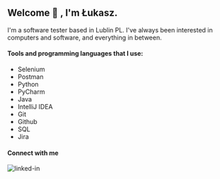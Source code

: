 ## Welcome 👋 , I'm Łukasz.

I'm a software tester based in Lublin PL. I've always been interested in computers and software, and everything in between.

#### Tools and programming languages that I use:
 - Selenium
 - Postman
 - Python
 - PyCharm
 - Java
 - IntelliJ IDEA
 - Git
 - Github
 - SQL
 - Jira

#### Connect with me

[<img align="left" alt="linked-in" src="https://img.shields.io/badge/linkedin-%230077B5.svg?&style=for-the-badge&logo=linkedin&logoColor=white" />](www.linkedin.com/in/łukasz-nurzyński-a15744148/)

